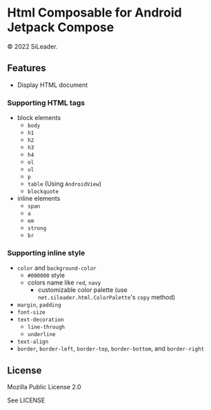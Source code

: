 # Html Composable for Android Jetpack Compose

&copy; 2022 SiLeader.

## Features

+ Display HTML document

### Supporting HTML tags

+ block elements
    + `body`
    + `h1`
    + `h2`
    + `h3`
    + `h4`
    + `ol`
    + `ul`
    + `p`
    + `table` (Using `AndroidView`)
    + `blockquote`
+ inline elements
    + `span`
    + `a`
    + `em`
    + `strong`
    + `br`

### Supporting inline style

+ `color` and `background-color`
    + `#000000` style
    + colors name like `red`, `navy`
        + customizable color palette (use `net.sileader.html.ColorPalette`'s `copy` method)
+ `margin`, `padding`
+ `font-size`
+ `text-decoration`
    + `line-through`
    + `underline`
+ `text-align`
+ `border`, `border-left`, `border-top`, `border-bottom`, and `border-right`

## License

Mozilla Public License 2.0

See LICENSE
